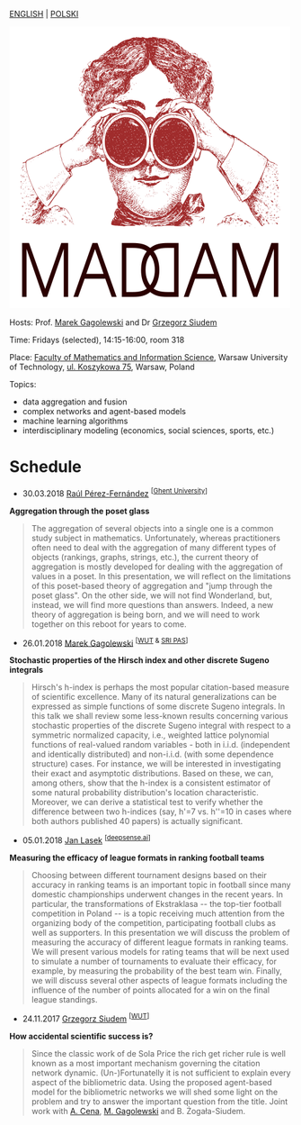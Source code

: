 [ENGLISH](index.html) | [POLSKI](index_pl.html)

![MADAM](madam_500.png)

Hosts: Prof. [Marek Gagolewski](http://www.gagolewski.com) and Dr [Grzegorz Siudem](http://www.if.pw.edu.pl/~siudem/)

Time: Fridays (selected), 14:15-16:00, room 318

Place: [Faculty of Mathematics and Information Science](https://ww2.mini.pw.edu.pl/), Warsaw University of Technology, [ul. Koszykowa 75](https://goo.gl/maps/83p1mQsCmrz), Warsaw, Poland

Topics:

* data aggregation and fusion
* complex networks and agent-based models
* machine learning algorithms
* interdisciplinary modeling (economics, social sciences, sports, etc.)

# Schedule

* 30.03.2018 [Raúl Pérez-Fernández](https://www.researchgate.net/profile/Raul_Perez-Fernandez) <sup>\[[Ghent University](http://www.kermit.ugent.be/)\] </sup>

**Aggregation through the poset glass**
> The aggregation of several objects into a single one is a common study subject in mathematics. Unfortunately, whereas practitioners often need to deal with the aggregation of many different types of objects (rankings, graphs, strings, etc.), the current theory of aggregation is mostly developed for dealing with the aggregation of values in a poset. In this presentation, we will reflect on the limitations of this poset-based theory of aggregation and "jump through the poset glass". On the other side, we will not find Wonderland, but, instead, we will find more questions than answers. Indeed, a new theory of aggregation is being born, and we will need to work together on this reboot for years to come.


* 26.01.2018 [Marek Gagolewski](http://www.gagolewski.com) <sup>\[[WUT](http://www.mini.pw.edu.pl/tikiwiki/) &  [SRI PAS](http://www.ibspan.waw.pl/glowna/en)\] </sup>

**Stochastic properties of the Hirsch index and other discrete Sugeno integrals**
> Hirsch's h-index is perhaps the most popular citation-based measure of scientific excellence. Many of its natural generalizations can be expressed as simple functions of some discrete Sugeno integrals. In this talk we shall review some less-known results concerning various stochastic properties of the discrete Sugeno integral with respect to a symmetric normalized capacity, i.e., weighted lattice polynomial functions of real-valued random variables - both in i.i.d. (independent and identically distributed) and non-i.i.d. (with some dependence structure) cases. For instance, we will be interested in investigating their exact and asymptotic distributions. Based on these, we can, among others, show that the h-index is a consistent estimator of some natural probability distribution's location characteristic. Moreover, we can derive a statistical test to verify whether the difference between two h-indices (say, h'=7 vs. h''=10 in cases where both authors published 40 papers) is actually significant.

* 05.01.2018 [Jan Lasek](http://lasek.rexamine.com/) <sup>[[deepsense.ai](https://deepsense.ai/)]</sup>

**Measuring the efficacy of league formats in ranking football teams**
> Choosing between different tournament designs based on their accuracy in ranking teams is an important topic in football since many domestic championships underwent changes in the recent years. In particular, the transformations of Ekstraklasa -- the top-tier football competition in Poland -- is a topic receiving much attention from the organizing body of the competition, participating football clubs as well as supporters. In this presentation we will discuss the problem of measuring the accuracy of different league formats in ranking teams. We will present various models for rating teams that will be next used to simulate a number of tournaments to evaluate their efficacy, for example, by measuring the probability of the best team win. Finally, we will discuss several other aspects of league formats including the influence of the number of points allocated for a win on the final league standings.

* 24.11.2017 [Grzegorz Siudem](http://www.if.pw.edu.pl/~siudem/) <sup>\[[WUT](http://fizyka.pw.edu.pl)\] </sup>

**How accidental scientific success is?**
> Since the classic work of de Sola Price the rich get richer rule is well known as a most important mechanism governing the citation network dynamic. (Un-)Fortunatelly it is not sufficient to explain every aspect of the bibliometric data. Using the proposed agent-based model for the bibliometric networks we will shed some light on the problem and try  to answer the important question from the title.  Joint work with [A. Cena](http://cena.rexamine.com), [M. Gagolewski](http://www.gagolewski.com) and B. Żogała-Siudem.


